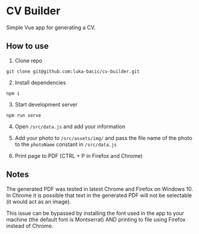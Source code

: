 # CV Builder

Simple Vue app for generating a CV.

## How to use

1. Clone repo

```
git clone git@github.com:luka-bacic/cv-builder.git
```

2. Install dependencies

```
npm i
```

3. Start development server

```
npm run serve
```

4. Open `/src/data.js` and add your information

5. Add your photo to `/src/assets/img/` and pass the file name of the photo to the `photoName` constant in `/src/data.js`

6. Print page to PDF (CTRL + P in Firefox and Chrome)

## Notes

The generated PDF was tested in latest Chrome and Firefox on Windows 10. In Chrome it is possible that text in the generated PDF will not be selectable (it would act as an image).

This issue can be bypassed by installing the font used in the app to your machine (the default font is Montserrat) AND printing to file using Firefox instead of Chrome.
